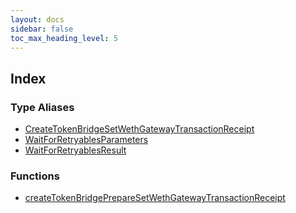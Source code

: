 ```yaml
---
layout: docs
sidebar: false
toc_max_heading_level: 5
---
```


## Index

### Type Aliases

- [CreateTokenBridgeSetWethGatewayTransactionReceipt](type-aliases/CreateTokenBridgeSetWethGatewayTransactionReceipt.md)
- [WaitForRetryablesParameters](type-aliases/WaitForRetryablesParameters.md)
- [WaitForRetryablesResult](type-aliases/WaitForRetryablesResult.md)

### Functions

- [createTokenBridgePrepareSetWethGatewayTransactionReceipt](functions/createTokenBridgePrepareSetWethGatewayTransactionReceipt.md)

